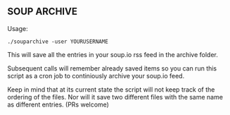 SOUP ARCHIVE
------------

Usage:

    ./souparchive -user YOURUSERNAME
    
This will save all the entries in your soup.io rss feed in the archive folder.

Subsequent calls will remember already saved items so you can run this script as a cron job to continiously archive your soup.io feed.

Keep in mind that at its current state the script will not keep track of the ordering of the files. Nor will it save two different files with the same name as different entries. (PRs welcome)